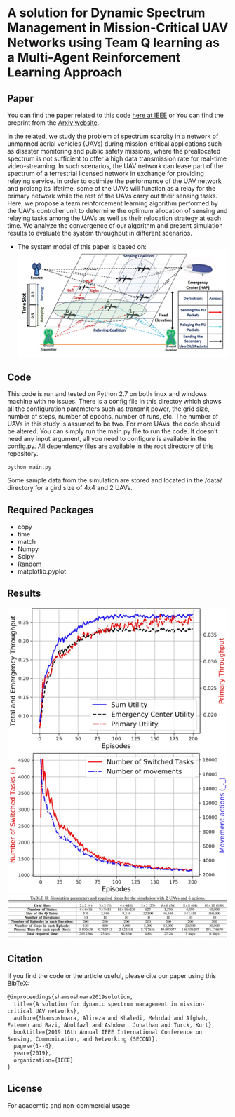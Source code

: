 # A solution for Dynamic Spectrum Management in Mission-Critical UAV Networks using Team Q learning as a Multi-Agent Reinforcement Learning Approach

## Paper
You can find the paper related to this code [here at IEEE](https://ieeexplore.ieee.org/abstract/document/8824917) or
You can find the preprint from the [Arxiv website](https://arxiv.org/pdf/1904.07380.pdf).

In the related, we study the problem of spectrum scarcity in a network of unmanned aerial vehicles (UAVs) during mission-critical applications such as disaster monitoring and public safety missions, where the preallocated spectrum is not sufficient to offer a high data transmission rate for real-time video-streaming. In such scenarios, the UAV network can lease part of the spectrum of a terrestrial licensed network in exchange for providing relaying service. In order to optimize the performance of the UAV network and prolong its lifetime, some of the UAVs will function as a relay for the primary network while the rest of the UAVs carry out their sensing tasks. Here, we propose a team reinforcement learning algorithm performed by the UAV’s controller unit to determine the optimum allocation of sensing and relaying tasks among the UAVs as well as their relocation strategy at each time. We analyze the convergence of our algorithm and present simulation results to evaluate the system throughput in different scenarios.

* The system model of this paper is based on:
![Alt text](/image/system.JPG)

## Code
This code is run and tested on Python 2.7 on both linux and windows machine with no issues. There is a config file in this directoy which shows all the configuration parameters such as transmit power, the grid size, number of steps, number of epochs, number of runs, etc. The number of UAVs in this study is assumed to be two. For more UAVs, the code should be altered. You can simply run the main.py file to run the code. It doesn't need any input argument, all you need to configure is available in the config.py. All dependency files are available in the root directory of this repository.

```
python main.py
```
Some sample data from the simulation are stored and located in the /data/ directory for a gird size of 4x4 and 2 UAVs. 

## Required Packages
* copy
* time
* match
* Numpy
* Scipy
* Random
* matplotlib.pyplot


## Results
![Alt text](/image/throughput.JPG)
![Alt text](/image/movement.JPG)
![Alt text](/image/table.JPG)

## Citation
If you find the code or the article useful, please cite our paper using this BibTeX:
```
@inproceedings{shamsoshoara2019solution,
  title={A solution for dynamic spectrum management in mission-critical UAV networks},
  author={Shamsoshoara, Alireza and Khaledi, Mehrdad and Afghah, Fatemeh and Razi, Abolfazl and Ashdown, Jonathan and Turck, Kurt},
  booktitle={2019 16th Annual IEEE International Conference on Sensing, Communication, and Networking (SECON)},
  pages={1--6},
  year={2019},
  organization={IEEE}
}
```

## License
For academtic and non-commercial usage 
